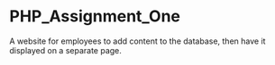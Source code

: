 # PHP_Assignment_One
A website for employees to add content to the database, then have it displayed on a separate page.

